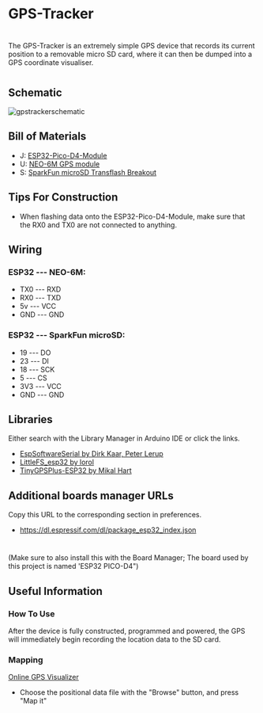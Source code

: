 # GPS-Tracker

#

The GPS-Tracker is an extremely simple GPS device that records its current position to a removable micro SD card, where it can then be dumped into a GPS coordinate visualiser.
#

## Schematic
![gpstrackerschematic](https://i.imgur.com/oEBkrGV.jpg)
## Bill of Materials
- J: [ESP32-Pico-D4-Module](https://www.amazon.com/RCmall-ESP32-PICO-KIT-Development-ESP32-PICO-D4-Module/dp/B09WDQYDJD?th=1)
- U: [NEO-6M GPS module](https://www.amazon.com/Microcontroller-Compatible-Sensitivity-Navigation-Positioning/dp/B07P8YMVNT?th=1)
- S: [SparkFun microSD Transflash Breakout](https://www.sparkfun.com/products/544)

## Tips For Construction
- When flashing data onto the ESP32-Pico-D4-Module, make sure that the RX0 and TX0 are not connected to anything.

## Wiring
### ESP32 --- NEO-6M:
- TX0 --- RXD
- RX0 --- TXD
- 5v --- VCC
- GND --- GND
### ESP32 --- SparkFun microSD:
- 19 --- DO
- 23 --- DI
- 18 --- SCK
- 5 --- CS
- 3V3 --- VCC
- GND --- GND

## Libraries
Either search with the Library Manager in Arduino IDE or click the links.
- [EspSoftwareSerial by Dirk Kaar, Peter Lerup](https://github.com/plerup/espsoftwareserial/)
- [LittleFS_esp32 by lorol](https://github.com/lorol/LITTLEFS)
- [TinyGPSPlus-ESP32 by Mikal Hart](https://github.com/Tinyu-Zhao/TinyGPSPlus-ESP32)

## Additional boards manager URLs
Copy this URL to the corresponding section in preferences. 
- https://dl.espressif.com/dl/package_esp32_index.json
#
(Make sure to also install this with the Board Manager; The board used by this project is named 'ESP32 PICO-D4")

## Useful Information

### How To Use
After the device is fully constructed, programmed and powered, the GPS will immediately begin recording the location data to the SD card. 
### Mapping
[Online GPS Visualizer](https://www.gpsvisualizer.com/)
 - Choose the positional data file with the "Browse" button, and press "Map it"

